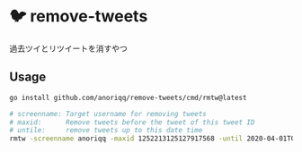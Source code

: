 # 🐦 remove-tweets

過去ツイとリツイートを消すやつ

## Usage

```sh
go install github.com/anoriqq/remove-tweets/cmd/rmtw@latest

# screenname: Target username for removing tweets
# maxid:      Remove tweets before the tweet of this tweet ID
# untile:     remove tweets up to this date time
rmtw -screenname anoriqq -maxid 1252213125127917568 -until 2020-04-01T00:00:00Z
```


